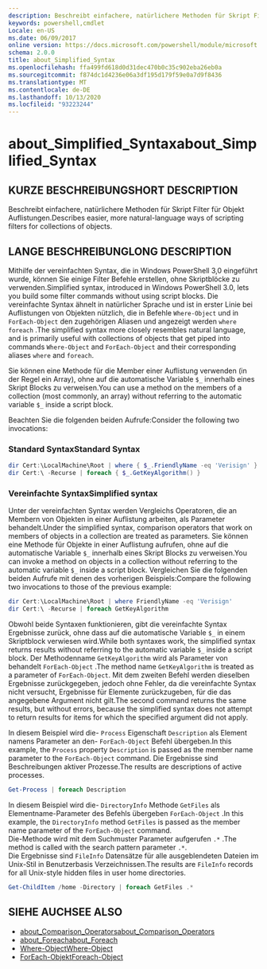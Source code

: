 ```yaml
---
description: Beschreibt einfachere, natürlichere Methoden für Skript Filter für Objekt Auflistungen.
keywords: powershell,cmdlet
Locale: en-US
ms.date: 06/09/2017
online version: https://docs.microsoft.com/powershell/module/microsoft.powershell.core/about/about_simplified_syntax?view=powershell-5.1&WT.mc_id=ps-gethelp
schema: 2.0.0
title: about_Simplified_Syntax
ms.openlocfilehash: ffa499fd618d0d31dec470b0c35c902eba26eb0a
ms.sourcegitcommit: f874dc1d4236e06a3df195d179f59e0a7d9f8436
ms.translationtype: MT
ms.contentlocale: de-DE
ms.lasthandoff: 10/13/2020
ms.locfileid: "93223244"
---
```

# <a name="about_simplified_syntax"></a><span data-ttu-id="2b25d-104">about_Simplified_Syntax</span><span class="sxs-lookup"><span data-stu-id="2b25d-104">about_Simplified_Syntax</span></span>

## <a name="short-description"></a><span data-ttu-id="2b25d-105">KURZE BESCHREIBUNG</span><span class="sxs-lookup"><span data-stu-id="2b25d-105">SHORT DESCRIPTION</span></span>

<span data-ttu-id="2b25d-106">Beschreibt einfachere, natürlichere Methoden für Skript Filter für Objekt Auflistungen.</span><span class="sxs-lookup"><span data-stu-id="2b25d-106">Describes easier, more natural-language ways of scripting filters for collections of objects.</span></span>

## <a name="long-description"></a><span data-ttu-id="2b25d-107">LANGE BESCHREIBUNG</span><span class="sxs-lookup"><span data-stu-id="2b25d-107">LONG DESCRIPTION</span></span>

<span data-ttu-id="2b25d-108">Mithilfe der vereinfachten Syntax, die in Windows PowerShell 3,0 eingeführt wurde, können Sie einige Filter Befehle erstellen, ohne Skriptblöcke zu verwenden.</span><span class="sxs-lookup"><span data-stu-id="2b25d-108">Simplified syntax, introduced in Windows PowerShell 3.0, lets you build some filter commands without using script blocks.</span></span> <span data-ttu-id="2b25d-109">Die vereinfachte Syntax ähnelt in natürlicher Sprache und ist in erster Linie bei Auflistungen von Objekten nützlich, die in Befehle `Where-Object` und in `ForEach-Object` den zugehörigen Aliasen und angezeigt werden `where` `foreach` .</span><span class="sxs-lookup"><span data-stu-id="2b25d-109">The simplified syntax more closely resembles natural language, and is primarily useful with collections of objects that get piped into commands `Where-Object` and `ForEach-Object` and their corresponding aliases `where` and `foreach`.</span></span>

<span data-ttu-id="2b25d-110">Sie können eine Methode für die Member einer Auflistung verwenden (in der Regel ein Array), ohne auf die automatische Variable `$_` innerhalb eines Skript Blocks zu verweisen.</span><span class="sxs-lookup"><span data-stu-id="2b25d-110">You can use a method on the members of a collection (most commonly, an array) without referring to the automatic variable `$_` inside a script block.</span></span>

<span data-ttu-id="2b25d-111">Beachten Sie die folgenden beiden Aufrufe:</span><span class="sxs-lookup"><span data-stu-id="2b25d-111">Consider the following two invocations:</span></span>

### <a name="standard-syntax"></a><span data-ttu-id="2b25d-112">Standard Syntax</span><span class="sxs-lookup"><span data-stu-id="2b25d-112">Standard Syntax</span></span>

```powershell
dir Cert:\LocalMachine\Root | where { $_.FriendlyName -eq 'Verisign' }
dir Cert:\ -Recurse | foreach { $_.GetKeyAlgorithm() }
```

### <a name="simplified-syntax"></a><span data-ttu-id="2b25d-113">Vereinfachte Syntax</span><span class="sxs-lookup"><span data-stu-id="2b25d-113">Simplified syntax</span></span>

<span data-ttu-id="2b25d-114">Unter der vereinfachten Syntax werden Vergleichs Operatoren, die an Membern von Objekten in einer Auflistung arbeiten, als Parameter behandelt.</span><span class="sxs-lookup"><span data-stu-id="2b25d-114">Under the simplified syntax, comparison operators that work on members of objects in a collection are treated as parameters.</span></span> <span data-ttu-id="2b25d-115">Sie können eine Methode für Objekte in einer Auflistung aufrufen, ohne auf die automatische Variable `$_` innerhalb eines Skript Blocks zu verweisen.</span><span class="sxs-lookup"><span data-stu-id="2b25d-115">You can invoke a method on objects in a collection without referring to the automatic variable `$_` inside a script block.</span></span>
<span data-ttu-id="2b25d-116">Vergleichen Sie die folgenden beiden Aufrufe mit denen des vorherigen Beispiels:</span><span class="sxs-lookup"><span data-stu-id="2b25d-116">Compare the following two invocations to those of the previous example:</span></span>

```powershell
dir Cert:\LocalMachine\Root | where FriendlyName -eq 'Verisign'
dir Cert:\ -Recurse | foreach GetKeyAlgorithm
```

<span data-ttu-id="2b25d-117">Obwohl beide Syntaxen funktionieren, gibt die vereinfachte Syntax Ergebnisse zurück, ohne dass auf die automatische Variable `$_` in einem Skriptblock verwiesen wird.</span><span class="sxs-lookup"><span data-stu-id="2b25d-117">While both syntaxes work, the simplified syntax returns results without referring to the automatic variable `$_` inside a script block.</span></span>
<span data-ttu-id="2b25d-118">Der Methodenname `GetKeyAlgorithm` wird als Parameter von behandelt `ForEach-Object` .</span><span class="sxs-lookup"><span data-stu-id="2b25d-118">The method name `GetKeyAlgorithm` is treated as a parameter of `ForEach-Object`.</span></span>
<span data-ttu-id="2b25d-119">Mit dem zweiten Befehl werden dieselben Ergebnisse zurückgegeben, jedoch ohne Fehler, da die vereinfachte Syntax nicht versucht, Ergebnisse für Elemente zurückzugeben, für die das angegebene Argument nicht gilt.</span><span class="sxs-lookup"><span data-stu-id="2b25d-119">The second command returns the same results, but without errors, because the simplified syntax does not attempt to return results for items for which the specified argument did not apply.</span></span>

<span data-ttu-id="2b25d-120">In diesem Beispiel wird die- `Process` Eigenschaft `Description` als Element namens Parameter an den- `ForEach-Object` Befehl übergeben.</span><span class="sxs-lookup"><span data-stu-id="2b25d-120">In this example, the `Process` property `Description` is passed as the member name parameter to the `ForEach-Object` command.</span></span> <span data-ttu-id="2b25d-121">Die Ergebnisse sind Beschreibungen aktiver Prozesse.</span><span class="sxs-lookup"><span data-stu-id="2b25d-121">The results are descriptions of active processes.</span></span>

```powershell
Get-Process | foreach Description
```

<span data-ttu-id="2b25d-122">In diesem Beispiel wird die- `DirectoryInfo` Methode `GetFiles` als Elementname-Parameter des Befehls übergeben `ForEach-Object` .</span><span class="sxs-lookup"><span data-stu-id="2b25d-122">In this example, the `DirectoryInfo` method `GetFiles` is passed as the member name parameter of the `ForEach-Object` command.</span></span>  
<span data-ttu-id="2b25d-123">Die-Methode wird mit dem Suchmuster Parameter aufgerufen `.*` .</span><span class="sxs-lookup"><span data-stu-id="2b25d-123">The method is called with the search pattern parameter `.*`.</span></span>  
<span data-ttu-id="2b25d-124">Die Ergebnisse sind `FileInfo` Datensätze für alle ausgeblendeten Dateien im Unix-Stil in Benutzerbasis Verzeichnissen.</span><span class="sxs-lookup"><span data-stu-id="2b25d-124">The results are `FileInfo` records for all Unix-style hidden files in user home directories.</span></span> 

```powershell
Get-ChildItem /home -Directory | foreach GetFiles .*
```

## <a name="see-also"></a><span data-ttu-id="2b25d-125">SIEHE AUCH</span><span class="sxs-lookup"><span data-stu-id="2b25d-125">SEE ALSO</span></span>

- [<span data-ttu-id="2b25d-126">about_Comparison_Operators</span><span class="sxs-lookup"><span data-stu-id="2b25d-126">about_Comparison_Operators</span></span>](about_Comparison_Operators.md)
- [<span data-ttu-id="2b25d-127">about_Foreach</span><span class="sxs-lookup"><span data-stu-id="2b25d-127">about_Foreach</span></span>](about_Foreach.md)
- [<span data-ttu-id="2b25d-128">Where-Object</span><span class="sxs-lookup"><span data-stu-id="2b25d-128">Where-Object</span></span>](xref:Microsoft.PowerShell.Core.Where-Object)
- [<span data-ttu-id="2b25d-129">ForEach-Objekt</span><span class="sxs-lookup"><span data-stu-id="2b25d-129">Foreach-Object</span></span>](xref:Microsoft.PowerShell.Core.ForEach-Object)
